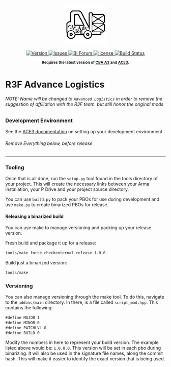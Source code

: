 <p align="center">
    <img src="https://github.com/Djzonk/R3FAdvLog/raw/master//extras/logo/advLog.png">
</p>

<p align="center">
    <a href="https://github.com/stcrowe/R3FAdvLog">
        <img src="https://img.shields.io/badge/Version-0.0.0-brightgreen.svg?style=plastic" alt="Version">
    </a>
    <a href="https://github.com/stcrowe/R3FAdvLog/issues">
        <img src="https://img.shields.io/github/issues-raw/Djzonk/R3FAdvLog.svg?style=plastic&label=Issues" alt="Issues">
    </a>
    <a href="https://forums.bistudio.com/topic/194233-r3f-advance-logistics-unofficial-ace3-beta/">
        <img src="https://img.shields.io/badge/Forum-Thread-3dcfed.svg?style=plastic" alt="BI Forum">
    </a>
    <a href="https://github.com/stcrowe/R3FAdvLog/blob/master/LICENSE">
        <img src="https://img.shields.io/badge/License-GPLv3-blue.svg?style=plastic" alt="license">
    </a>
    <a href="https://travis-ci.org/Djzonk/R3FAdvLog">
        <img src="https://img.shields.io/travis/Djzonk/R3FAdvLog.svg?style=plastic&label=Build" alt="Build Status">
    </a>
</p>

<p align="center">
    <sup><strong>Requires the latest version of <a href="https://github.com/CBATeam/CBA_A3/releases">CBA A3</a> and <a href="https://github.com/acemod/ACE3/releases">ACE3</a>.<br/></strong></sup>
</p>

# R3F Advance Logistics

###### NOTE: Name will be changed to `Advanced Logistics` in order to remove the suggestion of affiliation with the R3F team. but still honor the original mods 

### Development Environment

See the [ACE3 documentation](http://ace3mod.com/wiki/development/setting-up-the-development-environment.html) on setting up your development environment.


###### Remove Everything below, before release
___
### Tooling

Once that is all done, run the `setup.py` tool found in the tools directory of your project. This will create the necessary links between your Arma installation, your P Drive and your project source directory.

You can use `build.py` to pack your PBOs for use during development and use `make.py` to create binarized PBOs for release.

#### Releasing a binarized build

You can use make to manage versioning and packing up your release version.

Fresh build and package it up for a release:
```bash
tools/make force checkexternal release 1.0.0
```

Build just a binarized version:
```bash
tools/make
```

### Versioning

You can also manage versioning through the make tool. To do this, navigate to the `addons/main` directory. In there, is a file called `script_mod.hpp`. This contains the following:

```sqf
#define MAJOR 1
#define MINOR 0
#define PATCHLVL 0
#define BUILD 0
```

Modify the numbers in here to represent your build version. The example listed above would be: `1.0.0.0`. This version will be set in each pbo during binarizing. It will also be used in the signature file names, along the commit hash. This will make it easier to identify the exact version that is being used.
